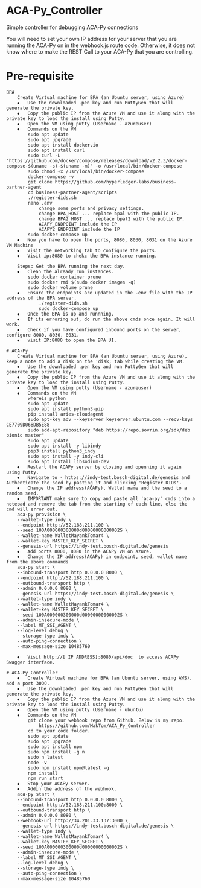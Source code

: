 # ACA-Py_Controller
Simple controller for debugging ACA-Py connections

You will need to set your own IP address for your server that you are running the ACA-Py on in the webhook.js route code.  Otherwise, it does not know where to make the REST Call to your ACA-Py that you are controlling.

# Pre-requisite
    BPA
        Create Virtual machine for BPA (an Ubuntu server, using Azure)
        ⦁	Use the downloaded .pen key and run PuttyGen that will generate the private key.
        ⦁	Copy the public IP from the Azure VM and use it along with the private key to load the install using Putty.
        ⦁	Open the VM using putty (Username - azureuser)
        ⦁	Commands on the VM 
            sudo apt update
            sudo apt upgrade  
            sudo apt install docker.io
            sudo apt install curl
            sudo curl -L "https://github.com/docker/compose/releases/download/v2.2.3/docker-compose-$(uname -s)-$(uname -m)" -o /usr/local/bin/docker-compose
            sudo chmod +x /usr/local/bin/docker-compose
            docker-compose -v
            git clone https://github.com/hyperledger-labs/business-partner-agent
            cd business-partner-agent/scripts
            ./register-dids.sh
            nano .env
                change some ports and privacy settings.
                change BPA_HOST ... replace bpal with the public IP.
                change BPA2_HOST ... replace bpal2 with the public IP.
                ACAPY_ENDPOINT include the IP
                ACAPY2_ENDPOINT include the IP
            sudo docker-compose up
        ⦁	Now you have to open the ports, 8080, 8030, 8031 on the Azure VM Machine
        ⦁	Visit the networking tab to configure the ports.
        ⦁	Visit ip:8080 to chekc the BPA instance running.
		
        Steps: Get the BPA running the next day. 
        ⦁	Clean the already run instances.
            sudo docker container prune
            sudo docker rmi $(sudo docker images -q)
            sudo docker volume prune
        ⦁	Ensure the endpoints are updated in the .env file with the IP address of the BPA server.
                ./register-dids.sh
                sudo docker-compose up
        ⦁	Once the BPA is up and runnning.
        ⦁	If its erroring out, do run the above cmds once again. It will work.
        ⦁	Check if you have configured inbound ports on the server, configure 8080, 8030, 8031.
        ⦁	visit IP:8080 to open the BPA UI. 

    # ACA-Py 
        Create Virtual machine for BPA (an Ubuntu server, using Azure), keep a note to add a disk on the 'disk; tab while creating the VM.
        ⦁	Use the downloaded .pen key and run PuttyGen that will generate the private key.
        ⦁	Copy the public IP from the Azure VM and use it along with the private key to load the install using Putty.
        ⦁	Open the VM using putty (Username - azureuser)
        ⦁	Commands on the VM 
            whereis python
            sudo apt update
            sudo apt install python3-pip
            pip install aries-cloudagent
            sudo apt-key adv --keyserver keyserver.ubuntu.com --recv-keys CE7709D068DB5E88
            sudo add-apt-repository "deb https://repo.sovrin.org/sdk/deb bionic master"
            sudo apt update
            sudo apt install -y libindy
            pip3 install python3_indy
            sudo apt install -y indy-cli
            sudo apt install libsodium-dev
        ⦁	Restart the ACAPy server by closing and openning it again using Putty.
        ⦁	Navigate to - https://indy-test.bosch-digital.de/genesis and Authenticate the seed by pasting it and clicking 'Register DIDs'.
        ⦁	Change the IP address(ACAPy), Wallet name and the seed to a random seed.
        ⦁	IMPORTANT make sure to copy and paste all 'aca-py' cmds into a notepad and remove the tab from the starting of each line, else the cmd will error out.
        aca-py provision \
        --wallet-type indy \
        --endpoint http://52.188.211.100 \
        --seed 100A000000300000d00000000000002S \
        --wallet-name WalletMayankTomar4 \
        --wallet-key MASTER_KEY_SECRET \
        --genesis-url https://indy-test.bosch-digital.de/genesis
        ⦁	Add ports 8000, 8080 in the ACAPy VM on azure. 
        ⦁	Change the IP address(ACAPy) in endpoint, seed, wallet name from the above commands
        aca-py start \
        --inbound-transport http 0.0.0.0 8000 \
        --endpoint http://52.188.211.100 \
        --outbound-transport http \
        --admin 0.0.0.0 8080 \
        --genesis-url https://indy-test.bosch-digital.de/genesis \
        --wallet-type indy \
        --wallet-name WalletMayankTomar4 \
        --wallet-key MASTER_KEY_SECRET \
        --seed 100A000000300000d00000000000002S \
        --admin-insecure-mode \
        --label MT_SSI_AGENT \
        --log-level debug \
        --storage-type indy \
        --auto-ping-connection \
        --max-message-size 10485760

        ⦁	Visit http://[ IP ADDRESS]:8080/api/doc  to access ACAPy Swagger interface. 

    # ACA-Py Controller
        ⦁	Create Virtual machine for BPA (an Ubuntu server, using AWS), add a port 3000.
        ⦁	Use the downloaded .pen key and run PuttyGen that will generate the private key.
        ⦁	Copy the public IP from the Azure VM and use it along with the private key to load the install using Putty.
        ⦁	Open the VM using putty (Username - ubuntu)
        ⦁	Commands on the VM 
            git clone your webhook repo from Github. Below is my repo.
                https://github.com/MakTom/ACA_Py_Controller
            cd to your code folder.
            sudo apt update
            sudo apt upgrade
            sudo apt install npm
            sudo npm install -g n
            sudo n latest
            node -v
            sudo npm install npm@latest -g
            npm install
            npm run start
        ⦁	Stop your ACAPy server.
        ⦁	Addin the address of the webhook.
        aca-py start \
        --inbound-transport http 0.0.0.0 8000 \
        --endpoint http://52.188.211.100:8000 \
        --outbound-transport http \
        --admin 0.0.0.0 8080 \
        --webhook-url http://34.201.33.137:3000 \
        --genesis-url https://indy-test.bosch-digital.de/genesis \
        --wallet-type indy \
        --wallet-name WalletMayankTomar4 \
        --wallet-key MASTER_KEY_SECRET \
        --seed 100A000000300000d00000000000002S \
        --admin-insecure-mode \
        --label MT_SSI_AGENT \
        --log-level debug \
        --storage-type indy \
        --auto-ping-connection \
        --max-message-size 10485760
